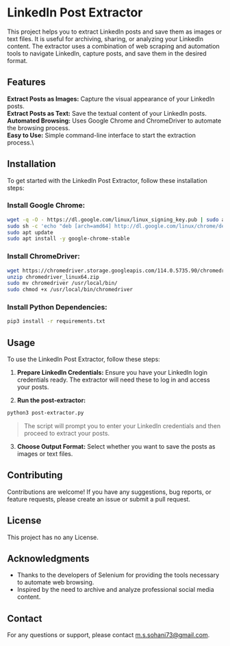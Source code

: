 # LinkedIn Post Extractor
This project helps you to extract LinkedIn posts and save them as images or text files. It is useful for archiving, sharing, or analyzing your LinkedIn content. The extractor uses a combination of web scraping and automation tools to navigate LinkedIn, capture posts, and save them in the desired format.

## Features
**Extract Posts as Images:** Capture the visual appearance of your LinkedIn posts.\
**Extract Posts as Text:** Save the textual content of your LinkedIn posts.\
**Automated Browsing:** Uses Google Chrome and ChromeDriver to automate the browsing process.\
**Easy to Use:** Simple command-line interface to start the extraction process.\

## Installation
To get started with the LinkedIn Post Extractor, follow these installation steps:

### Install Google Chrome:

```bash
wget -q -O - https://dl.google.com/linux/linux_signing_key.pub | sudo apt-key add -
sudo sh -c 'echo "deb [arch=amd64] http://dl.google.com/linux/chrome/deb/ stable main" >> /etc/apt/sources.list.d/google-chrome.list'
sudo apt update
sudo apt install -y google-chrome-stable
```

### Install ChromeDriver:

```bash
wget https://chromedriver.storage.googleapis.com/114.0.5735.90/chromedriver_linux64.zip
unzip chromedriver_linux64.zip
sudo mv chromedriver /usr/local/bin/
sudo chmod +x /usr/local/bin/chromedriver
```
### Install Python Dependencies:
```bash
pip3 install -r requirements.txt
```

## Usage
To use the LinkedIn Post Extractor, follow these steps:

1. **Prepare LinkedIn Credentials:** Ensure you have your LinkedIn login credentials ready. The extractor will need these to log in and access your posts.

2. **Run the post-extractor:**

```bash 
python3 post-extractor.py
```
>The script will prompt you to enter your LinkedIn credentials and then proceed to extract your posts.

3. **Choose Output Format:** Select whether you want to save the posts as images or text files.

## Contributing
Contributions are welcome! If you have any suggestions, bug reports, or feature requests, please create an issue or submit a pull request.

## License
This project has no any License. 

## Acknowledgments
- Thanks to the developers of Selenium for providing the tools necessary to automate web browsing.
- Inspired by the need to archive and analyze professional social media content.
## Contact
For any questions or support, please contact [m.s.sohani73@gmail.com](m.s.sohani73@gmail.com).

